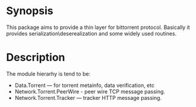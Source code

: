 # Synopsis

This package aims to provide a thin layer for bittorrent protocol.
Basically it provides serialization\deserealization and some widely used routines.

# Description

The module hierarhy is tend to be:

* Data.Torrent — for torrent metainfo, data verification, etc
* Network.Torrent.PeerWire - peer wire TCP message passing.
* Network.Torrent.Tracker  — tracker HTTP message passing.
